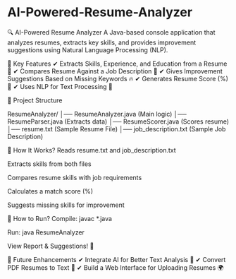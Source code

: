 # AI-Powered-Resume-Analyzer



🔍 AI-Powered Resume Analyzer 
A Java-based console application that analyzes resumes, extracts key skills, and provides improvement suggestions using Natural Language Processing (NLP).

📌 Key Features
✔ Extracts Skills, Experience, and Education from a Resume 📄
✔ Compares Resume Against a Job Description 🏢
✔ Gives Improvement Suggestions Based on Missing Keywords 🔥
✔ Generates Resume Score (%) 🎯
✔ Uses NLP for Text Processing 🧠

📂 Project Structure

ResumeAnalyzer/
│── ResumeAnalyzer.java   (Main logic)
│── ResumeParser.java     (Extracts data)
│── ResumeScorer.java     (Scores resume)
│── resume.txt            (Sample Resume File)
│── job_description.txt   (Sample Job Description)

🎯 How It Works?
Reads resume.txt and job_description.txt

Extracts skills from both files

Compares resume skills with job requirements

Calculates a match score (%)

Suggests missing skills for improvement

🚀 How to Run?
Compile: javac *.java

Run: java ResumeAnalyzer

View Report & Suggestions! 🎯

🔮 Future Enhancements
✔ Integrate AI for Better Text Analysis 🤖
✔ Convert PDF Resumes to Text 📄
✔ Build a Web Interface for Uploading Resumes 🌍
